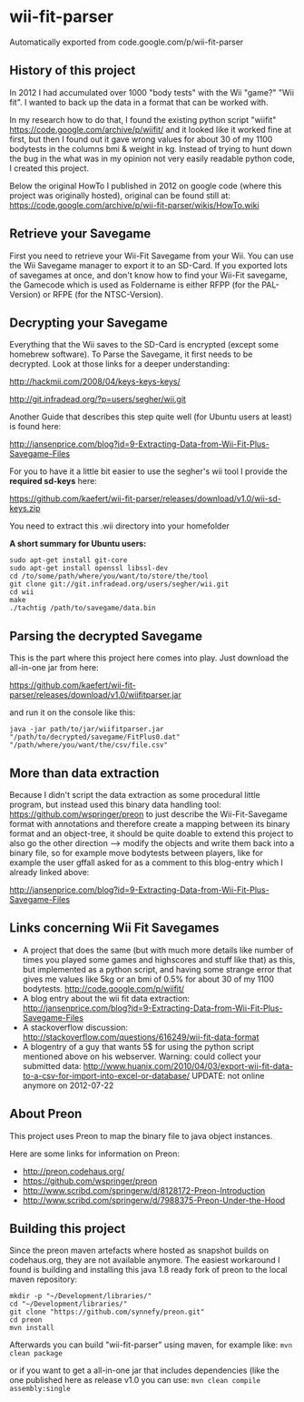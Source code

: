# wii-fit-parser
Automatically exported from code.google.com/p/wii-fit-parser

## History of this project

In 2012 I had accumulated over 1000 "body tests" with the Wii "game?" "Wii fit". I wanted to back up the data in a format that can be worked with.

In my research how to do that, I found the existing python script "wiifit" https://code.google.com/archive/p/wiifit/ and it looked like it worked fine at first, but then I found out it gave wrong values for about 30 of my 1100 bodytests in the columns bmi & weight in kg. Instead of trying to hunt down the bug in the what was in my opinion not very easily readable python code, I created this project.

Below the original HowTo I published in 2012 on google code (where this project was originally hosted), original can be found still at:
https://code.google.com/archive/p/wii-fit-parser/wikis/HowTo.wiki

## Retrieve your Savegame

First you need to retrieve your Wii-Fit Savegame from your Wii. You can use the Wii Savegame manager to export it to an SD-Card. If you exported lots of savegames at once, and don't know how to find your Wii-Fit savegame, the Gamecode which is used as Foldername is either RFPP (for the PAL-Version) or RFPE (for the NTSC-Version).

## Decrypting your Savegame

Everything that the Wii saves to the SD-Card is encrypted (except some homebrew software). To Parse the Savegame, it first needs to be decrypted.
Look at those links for a deeper understanding:

http://hackmii.com/2008/04/keys-keys-keys/

http://git.infradead.org/?p=users/segher/wii.git


Another Guide that describes this step quite well (for Ubuntu users at least) is found here:

http://jansenprice.com/blog?id=9-Extracting-Data-from-Wii-Fit-Plus-Savegame-Files

For you to have it a little bit easier to use the segher's wii tool I provide the **required sd-keys** here:

https://github.com/kaefert/wii-fit-parser/releases/download/v1.0/wii-sd-keys.zip

You need to extract this .wii directory into your homefolder


**A short summary for Ubuntu users:**
```
sudo apt-get install git-core
sudo apt-get install openssl libssl-dev
cd /to/some/path/where/you/want/to/store/the/tool
git clone git://git.infradead.org/users/segher/wii.git
cd wii
make
./tachtig /path/to/savegame/data.bin
```

## Parsing the decrypted Savegame

This is the part where this project here comes into play. Just download the all-in-one jar from here:

https://github.com/kaefert/wii-fit-parser/releases/download/v1.0/wiifitparser.jar

and run it on the console like this:

```
java -jar path/to/jar/wiifitparser.jar "/path/to/decrypted/savegame/FitPlus0.dat" "/path/where/you/want/the/csv/file.csv"
```

## More than data extraction

Because I didn't script the data extraction as some procedural little program, but instead used this binary data handling tool: https://github.com/wspringer/preon to just describe the Wii-Fit-Savegame format with annotations and therefore create a mapping between its binary format and an object-tree, it should be quite doable to extend this project to also go the other direction --> modify the objects and write them back into a binary file, so for example move bodytests between players, like for example the user gffall asked for as a comment to this blog-entry which I already linked above:

http://jansenprice.com/blog?id=9-Extracting-Data-from-Wii-Fit-Plus-Savegame-Files

## Links concerning Wii Fit Savegames

  * A project that does the same (but with much more details like number of times you played some games and highscores and stuff like that) as this, but implemented as a python script, and having some strange error that gives me values like 5kg or an bmi of 0.5% for about 30 of my 1100 bodytests. http://code.google.com/p/wiifit/
  * A blog entry about the wii fit data extraction: http://jansenprice.com/blog?id=9-Extracting-Data-from-Wii-Fit-Plus-Savegame-Files
  * A stackoverflow discussion: http://stackoverflow.com/questions/616249/wii-fit-data-format
  * A blogentry of a guy that wants 5$ for using the python script mentioned above on his webserver. Warning: could collect your submitted data: http://www.huanix.com/2010/04/03/export-wii-fit-data-to-a-csv-for-import-into-excel-or-database/ UPDATE: not online anymore on 2012-07-22

## About Preon

This project uses Preon to map the binary file to java object instances.

Here are some links for information on Preon:

  * http://preon.codehaus.org/
  * https://github.com/wspringer/preon
  * http://www.scribd.com/springerw/d/8128172-Preon-Introduction
  * http://www.scribd.com/springerw/d/7988375-Preon-Under-the-Hood

## Building this project

Since the preon maven artefacts where hosted as snapshot builds on codehaus.org, they are not available anymore. The easiest workaround I found is building and installing this java 1.8 ready fork of preon to the local maven repository:
```
mkdir -p "~/Development/libraries/"
cd "~/Development/libraries/"
git clone "https://github.com/synnefy/preon.git"
cd preon
mvn install
```

Afterwards you can build "wii-fit-parser" using maven, for example like:
`mvn clean package`

or if you want to get a all-in-one jar that includes dependencies (like the one published here as release v1.0 you can use:
`mvn clean compile assembly:single`
